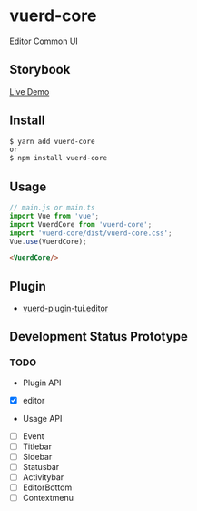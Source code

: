 # vuerd-core
Editor Common UI

## Storybook 
[Live Demo](https://vuerd.github.io/vuerd-docs/)

## Install
```bash
$ yarn add vuerd-core
or
$ npm install vuerd-core
```
## Usage
```js
// main.js or main.ts
import Vue from 'vue';
import VuerdCore from 'vuerd-core';
import 'vuerd-core/dist/vuerd-core.css';
Vue.use(VuerdCore);
```
```html
<VuerdCore/>
```

## Plugin
- [vuerd-plugin-tui.editor](https://github.com/vuerd/vuerd-plugin-tui.editor)

## Development Status Prototype
### TODO
- Plugin API
- [X] editor
- Usage API
- [ ] Event
- [ ] Titlebar
- [ ] Sidebar
- [ ] Statusbar
- [ ] Activitybar
- [ ] EditorBottom
- [ ] Contextmenu
